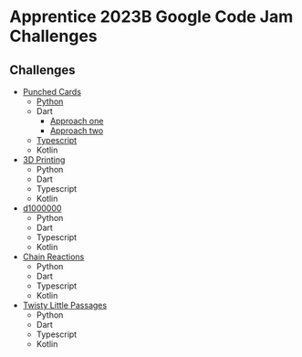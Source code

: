# Apprentice 2023B Google Code Jam Challenges

## Challenges
- [Punched Cards](./PunchedCards/)
    - [Python](./PunchedCards/punched.py)
    - Dart
        - [Approach one](./PunchedCards/punchedCard.dart)
        - [Approach two](./PunchedCards/punched_cards.dart)
    - [Typescript](./PunchedCards/punchedCard.ts)
    - Kotlin
- [3D Printing](./3DPrinting/)
    - Python
    - Dart
    - Typescript
    - Kotlin
- [d1000000](./d1000000/)
    - Python
    - Dart
    - Typescript
    - Kotlin
- [Chain Reactions](./ChainReactions/)
    - Python
    - Dart
    - Typescript
    - Kotlin
- [Twisty Little Passages](./TwistyLittlePassages/)
    - Python
    - Dart
    - Typescript
    - Kotlin